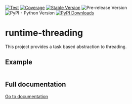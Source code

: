 [![Test](https://github.com/apmadsen/runtime-threading/actions/workflows/python-test.yml/badge.svg)](https://github.com/apmadsen/runtime-threading/actions/workflows/python-test.yml)
[![Coverage](https://github.com/apmadsen/runtime-threading/actions/workflows/python-test-coverage.yml/badge.svg)](https://github.com/apmadsen/runtime-threading/actions/workflows/python-test-coverage.yml)
[![Stable Version](https://img.shields.io/pypi/v/runtime-threading?label=stable&sort=semver&color=blue)](https://github.com/apmadsen/runtime-threading/releases)
![Pre-release Version](https://img.shields.io/github/v/release/apmadsen/runtime-threading?label=pre-release&include_prereleases&sort=semver&color=blue)
![PyPI - Python Version](https://img.shields.io/pypi/pyversions/runtime-threading)
[![PyPI Downloads](https://static.pepy.tech/badge/runtime-threading/week)](https://pepy.tech/projects/runtime-threading)

# runtime-threading
This project provides a task based abstraction to threading.

## Example

```python

```
## Full documentation

[Go to documentation](https://github.com/apmadsen/runtime-threading/blob/main/docs/documentation.md)